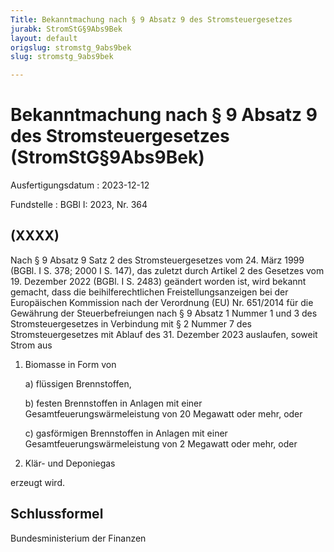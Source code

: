 ```yaml
---
Title: Bekanntmachung nach § 9 Absatz 9 des Stromsteuergesetzes
jurabk: StromStG§9Abs9Bek
layout: default
origslug: stromstg_9abs9bek
slug: stromstg_9abs9bek

---
```


# Bekanntmachung nach § 9 Absatz 9 des Stromsteuergesetzes (StromStG§9Abs9Bek)

Ausfertigungsdatum
:   2023-12-12

Fundstelle
:   BGBl I: 2023, Nr. 364


## (XXXX)

Nach § 9 Absatz 9 Satz 2 des Stromsteuergesetzes vom 24. März 1999
(BGBl. I S. 378; 2000 I S. 147), das zuletzt durch Artikel 2 des
Gesetzes vom 19. Dezember 2022 (BGBl. I S. 2483) geändert worden ist,
wird bekannt gemacht, dass die beihilferechtlichen
Freistellungsanzeigen bei der Europäischen Kommission nach der
Verordnung (EU) Nr. 651/2014 für die Gewährung der Steuerbefreiungen
nach § 9 Absatz 1 Nummer 1 und 3 des Stromsteuergesetzes in Verbindung
mit § 2 Nummer 7 des Stromsteuergesetzes mit Ablauf des 31. Dezember
2023 auslaufen, soweit Strom aus

1.  Biomasse in Form von

    a)  flüssigen Brennstoffen,


    b)  festen Brennstoffen in Anlagen mit einer Gesamtfeuerungswärmeleistung
        von 20 Megawatt oder mehr, oder


    c)  gasförmigen Brennstoffen in Anlagen mit einer
        Gesamtfeuerungswärmeleistung von 2 Megawatt oder mehr, oder





2.  Klär- und Deponiegas



erzeugt wird.


## Schlussformel

Bundesministerium der Finanzen

